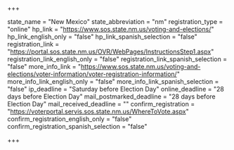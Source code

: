 +++

state_name = "New Mexico"
state_abbreviation = "nm"
registration_type = "online"
hp_link = "https://www.sos.state.nm.us/voting-and-elections/"
hp_link_english_only = "false"
hp_link_spanish_selection = "false"
registration_link = "https://portal.sos.state.nm.us/OVR/WebPages/InstructionsStep1.aspx"
registration_link_english_only = "false"
registration_link_spanish_selection = "false"
more_info_link = "https://www.sos.state.nm.us/voting-and-elections/voter-information/voter-registration-information/"
more_info_link_english_only = "false"
more_info_link_spanish_selection = "false"
ip_deadline = "Saturday before Election Day"
online_deadline = "28 days before Election Day"
mail_postmarked_deadline = "28 days before Election Day"
mail_received_deadline = ""
confirm_registration = "https://voterportal.servis.sos.state.nm.us/WhereToVote.aspx"
confirm_registration_english_only = "false"
confirm_registration_spanish_selection = "false"

+++